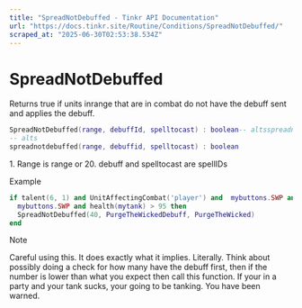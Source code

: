 ```yaml
---
title: "SpreadNotDebuffed - Tinkr API Documentation"
url: "https://docs.tinkr.site/Routine/Conditions/SpreadNotDebuffed/"
scraped_at: "2025-06-30T02:53:38.534Z"
---
```


# SpreadNotDebuffed

Returns true if units inrange that are in combat do not have the debuff sent and applies the debuff.

```lua
SpreadNotDebuffed(range, debuffId, spelltocast) : boolean-- altsspreadnotdebuffed(range, debuffid, spelltocast) : booleanSpreadNotDebuffed(range, debuffId, spelltocast) : boolean
-- alts
spreadnotdebuffed(range, debuffid, spelltocast) : boolean
```

1\. Range is range or 20. debuff and spelltocast are spellIDs

Example

```lua
if talent(6, 1) and UnitAffectingCombat('player') and  mybuttons.SWP and health(mytank) > 95 then  SpreadNotDebuffed(40, PurgeTheWickedDebuff, PurgeTheWicked)endif talent(6, 1) and UnitAffectingCombat('player') and
  mybuttons.SWP and health(mytank) > 95 then
  SpreadNotDebuffed(40, PurgeTheWickedDebuff, PurgeTheWicked)
end
```

Note

Careful using this. It does exactly what it implies. Literally. Think about possibly doing a check for how many have the debuff first, then if the number is lower than what you expect then call this function. If your in a party and your tank sucks, your going to be tanking. You have been warned.